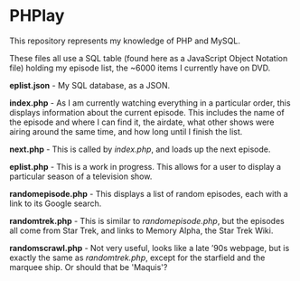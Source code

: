 # PHPlay

This repository represents my knowledge of PHP and MySQL.

These files all use a SQL table (found here as a JavaScript Object Notation file) holding my episode list, the ~6000 items I currently have on DVD.

**eplist.json** - My SQL database, as a JSON.

**index.php** - As I am currently watching everything in a particular order, this displays information about the current episode. This includes the name of the episode and where I can find it, the airdate, what other shows were airing around the same time, and how long until I finish the list.

**next.php** - This is called by _index.php_, and loads up the next episode.

**eplist.php** - This is a work in progress. This allows for a user to display a particular season of a television show.

**randomepisode.php** - This displays a list of random episodes, each with a link to its Google search.

**randomtrek.php** - This is similar to _randomepisode.php_, but the episodes all come from Star Trek, and links to Memory Alpha, the Star Trek Wiki.

**randomscrawl.php** - Not very useful, looks like a late &rsquo;90s webpage, but is exactly the same as _randomtrek.php_, except for the starfield and the marquee ship. Or should that be 'Maquis'?

